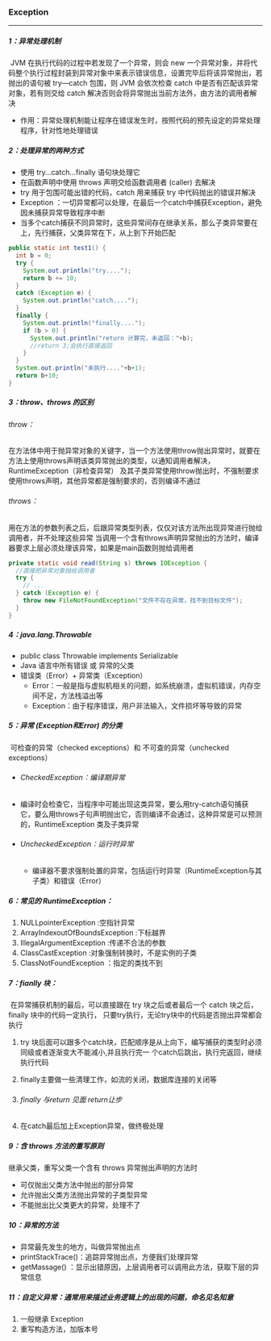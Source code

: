 ### Exception

------

##### 1：异常处理机制

​	JVM 在执行代码的过程中若发现了一个异常，则会 new 一个异常对象，并将代码整个执行过程封装到异常对象中来表示错误信息，设置完毕后将该异常抛出，若抛出的语句被 try—catch 包围，则 JVM 会依次检查 catch 中是否有匹配该异常对象，若有则交给 catch 解决否则会将异常抛出当前方法外，由方法的调用者解决

- 作用：异常处理机制能让程序在错误发生时，按照代码的预先设定的异常处理程序，针对性地处理错误

##### 2：处理异常的两种方式

- 使用 try…catch…finally 语句块处理它
- 在函数声明中使用 throws 声明交给函数调用者 (caller) 去解决
- try 用于包围可能出错的代码，catch 用来捕获 try 中代码抛出的错误并解决
- Exception ：一切异常都可以处理，在最后一个catch中捕获Exception，避免因未捕获异常导致程序中断 
- 当多个catch捕获不同异常时，这些异常间存在继承关系，那么子类异常要在上，先行捕获，父类异常在下，从上到下开始匹配

```java
public static int test1() {
  int b = 0;
  try {
    System.out.println("try....");
    return b += 10;
  }
  catch (Exception e) {
    System.out.println("catch....");
  }
  finally {
    System.out.println("finally....");
    if (b > 0) {
      System.out.println("return 计算完，未返回："+b);
      //return 3;会执行直接返回
    }
  }
  System.out.println("未执行...."+b+1);
  return b+10;
}
```

##### 3：throw、throws 的区别

###### throw：

​	在方法体中用于抛异常对象的关键字，当一个方法使用throw抛出异常时，就要在方法上使用throws声明该类异常抛出的类型，以通知调用者解决，RuntimeException（非检查异常） 及其子类异常使用throw抛出时，不强制要求使用throws声明，其他异常都是强制要求的，否则编译不通过

###### throws：

​		用在方法的参数列表之后，后跟异常类型列表，仅仅对该方法所出现异常进行抛给调用者，并不处理这些异常 当调用一个含有throws声明异常抛出的方法时，编译器要求上层必须处理该异常，如果是main函数则抛给调用者

```java
private static void read(String s) throws IOException {
  //直接把异常对象抛给调用者
  try {
    // ...
  } catch (Exception e) {
    throw new FileNotFoundException("文件不存在异常，找不到目标文件");
  }
}
```

##### 4：java.lang.Throwable 

- public class Throwable implements Serializable 
- Java 语言中所有错误 或 异常的父类
- 错误类（Error）+ 异常类（Exception）
  - Error：一般是指与虚拟机相关的问题，如系统崩溃，虚拟机错误，内存空间不足，方法栈溢出等
  - Exception：由于程序错误，用户非法输入，文件损坏等导致的异常

##### 5：异常 (Exception和Error) 的分类

​	可检查的异常（checked exceptions）和 不可查的异常（unchecked exceptions）

- ###### CheckedException：编译期异常
  
- 编译时会检查它，当程序中可能出现这类异常，要么用try-catch语句捕获它，要么用throws子句声明抛出它，否则编译不会通过，这种异常是可以预测的，RuntimeException 类及子类异常
  
- ###### UncheckedException：运行时异常
  
  - 编译器不要求强制处置的异常，包括运行时异常（RuntimeException与其子类）和错误（Error）

##### 6：常见的 RuntimeException：

1. NULLpointerException :空指针异常 
2. ArrayIndexoutOfBoundsException :下标越界 
3. IllegalArgumentException :传递不合法的参数 
4. ClassCastException :对象强制转换时，不是实例的子类 
5. ClassNotFoundException ：指定的类找不到

##### 7：fianlly 块：

​	在异常捕获机制的最后，可以直接跟在 try 块之后或者最后一个 catch 块之后，finally 块中的代码一定执行， 只要try执行，无论try块中的代码是否抛出异常都会执行

1. try 块后面可以跟多个catch块，匹配顺序是从上向下，编写捕获的类型时必须同级或者逐渐变大不能减小,并且执行完一 个catch后跳出，执行完返回，继续执行代码 

2. finally主要做一些清理工作，如流的关闭，数据库连接的关闭等

3. ###### finally 与return 见面 return让步

4. 在catch最后加上Exception异常，做终极处理

##### 9：含 throws 方法的重写原则

继承父类，重写父类一个含有 throws 异常抛出声明的方法时

- 可仅抛出父类方法中抛出的部分异常
- 允许抛出父类方法抛出异常的子类型异常
- 不能抛出比父类更大的异常，处理不了

##### 10：异常的方法

- 异常最先发生的地方，叫做异常抛出点
- printStackTrace()：追踪异常抛出点，方便我们处理异常 
- getMassage() ：显示出错原因，上层调用者可以调用此方法，获取下层的异常信息

##### 11：自定义异常：通常用来描述业务逻辑上的出现的问题，命名见名知意

1. 一般继承 Exception
2. 重写构造方法，加版本号



